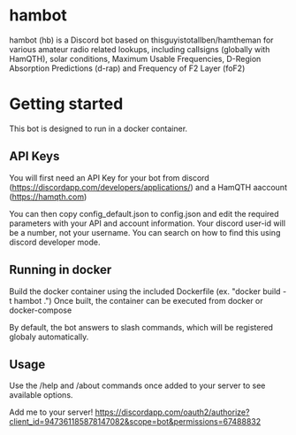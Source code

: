# hambot
hambot (hb) is a Discord bot based on thisguyistotallben/hamtheman for various amateur radio related lookups, including callsigns (globally with HamQTH), solar conditions, Maximum Usable Frequencies, D-Region Absorption Predictions (d-rap) and Frequency of F2 Layer (foF2)

# Getting started
This bot is designed to run in a docker container.

## API Keys
You will first need an API Key for your bot from discord (https://discordapp.com/developers/applications/) and a HamQTH aaccount (https://hamqth.com)

You can then copy config_default.json to config.json and edit the required parameters with your API and account information.  Your discord user-id will be a number, not your username.  You can search on how to find this using discord developer mode.

## Running in docker
Build the docker container using the included Dockerfile (ex. "docker build -t hambot .")
Once built, the container can be executed from docker or docker-compose

By default, the bot answers to slash commands, which will be registered globaly automatically.

## Usage

Use the /help and /about commands once added to your server to see available options.


Add me to your server! https://discordapp.com/oauth2/authorize?client_id=947361185878147082&scope=bot&permissions=67488832
